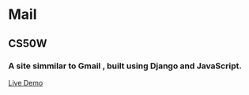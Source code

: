 # Mail
## CS50W
### A site simmilar to Gmail , built using Django and JavaScript.
 [Live Demo](https://django-mails.herokuapp.com)
